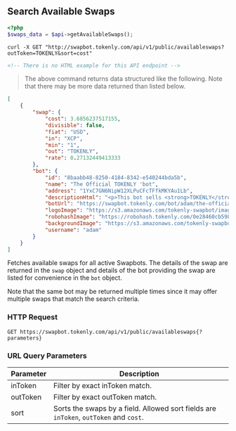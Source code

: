 ## Search Available Swaps

```php
<?php
$swaps_data = $api->getAvailableSwaps();
```

```shell
curl -X GET "http://swapbot.tokenly.com/api/v1/public/availableswaps?outToken=TOKENLY&sort=cost"
```

```html
<!-- There is no HTML example for this API endpoint -->
```

> The above command returns data structured like the following.  Note that there may be more data returned than listed below.

```json
[
    {
        "swap": {
            "cost": 3.6856237517155,
            "divisible": false,
            "fiat": "USD",
            "in": "XCP",
            "min": "1",
            "out": "TOKENLY",
            "rate": 0.27132449413333
        },
        "bot": {
            "id": "8baabb48-8250-4184-8342-e540244bda5b",
            "name": "The Official TOKENLY 'bot",
            "address": "1YxC7GN6NipW12XLPuCFcTFfkMKYAu1Lb",
            "descriptionHtml": "<p>This bot sells <strong>TOKENLY</strong>, a digital gift certificate token...\n",
            "botUrl": "https://swapbot.tokenly.com/bot/adam/the-official-tokenly-bot",
            "logoImage": "https://s3.amazonaws.com/tokenly-swapbot/images/d6c9594065c361575afab0229d49015e6872793ebf870875f89aa0b0b86dbfc7/thumb.png",
            "robohashImage": "https://robohash.tokenly.com/0e28460cb598d6d9235554e89734fd3c4c620833e7c6c90d84ca120890bb813d.png?set=set3",
            "backgroundImage": "https://s3.amazonaws.com/tokenly-swapbot/images/5b78c3721cdedaa466cb2fe41aeab8ae67364b786e3c74967fe0959312d54e4f/full.jpg",
            "username": "adam"
        }
    }
]
```


Fetches available swaps for all active Swapbots.  The details of the swap are returned in the `swap` object and details of the bot providing the swap are listed for convenience in the `bot` object.

Note that the same bot may be returned multiple times since it may offer multiple swaps that match the search criteria.


### HTTP Request

`GET https://swapbot.tokenly.com/api/v1/public/availableswaps{?parameters}`


### URL Query Parameters

Parameter   | Description
----------- | -----------
inToken     | Filter by exact inToken match.
outToken    | Filter by exact outToken match.
sort        | Sorts the swaps by a field.  Allowed sort fields are `inToken`, `outToken` and `cost`.
